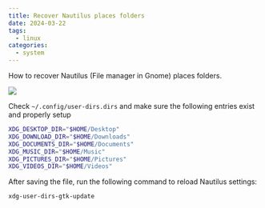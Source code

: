 ```yaml
---
title: Recover Nautilus places folders
date: 2024-03-22
tags:
  - linux
categories:
  - system
---
```


How to recover Nautilus (File manager in Gnome) places folders.

<!-- more -->

![](https://user-images.githubusercontent.com/40054455/163508819-5e853b38-4131-44f1-b1ff-5f116d850e17.png)

Check `~/.config/user-dirs.dirs` and make sure the following entries exist and properly setup

```sh title=".config/user-dirs.dirs"
XDG_DESKTOP_DIR="$HOME/Desktop"
XDG_DOWNLOAD_DIR="$HOME/Downloads"
XDG_DOCUMENTS_DIR="$HOME/Documents"
XDG_MUSIC_DIR="$HOME/Music"
XDG_PICTURES_DIR="$HOME/Pictures"
XDG_VIDEOS_DIR="$HOME/Videos"
```

After saving the file, run the following command to reload Nautilus settings:

```sh
xdg-user-dirs-gtk-update
```
